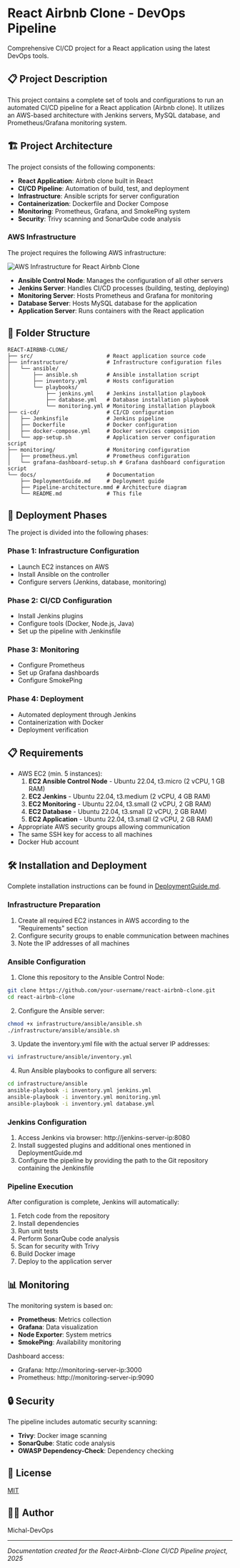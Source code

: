 # React Airbnb Clone - DevOps Pipeline

Comprehensive CI/CD project for a React application using the latest DevOps tools.

## 📋 Project Description

This project contains a complete set of tools and configurations to run an automated CI/CD pipeline for a React application (Airbnb clone). It utilizes an AWS-based architecture with Jenkins servers, MySQL database, and Prometheus/Grafana monitoring system.

## 🏗️ Project Architecture

The project consists of the following components:

- **React Application**: Airbnb clone built in React
- **CI/CD Pipeline**: Automation of build, test, and deployment
- **Infrastructure**: Ansible scripts for server configuration
- **Containerization**: Dockerfile and Docker Compose
- **Monitoring**: Prometheus, Grafana, and SmokePing system
- **Security**: Trivy scanning and SonarQube code analysis

### AWS Infrastructure

The project requires the following AWS infrastructure:

![AWS Infrastructure for React Airbnb Clone](docs/aws-architecture.svg)

- **Ansible Control Node**: Manages the configuration of all other servers
- **Jenkins Server**: Handles CI/CD processes (building, testing, deploying)
- **Monitoring Server**: Hosts Prometheus and Grafana for monitoring
- **Database Server**: Hosts MySQL database for the application
- **Application Server**: Runs containers with the React application

## 📁 Folder Structure

```
REACT-AIRBNB-CLONE/
├── src/                       # React application source code
├── infrastructure/            # Infrastructure configuration files
│   └── ansible/
│       ├── ansible.sh         # Ansible installation script
│       ├── inventory.yml      # Hosts configuration
│       └── playbooks/
│           ├── jenkins.yml    # Jenkins installation playbook
│           ├── database.yml   # Database installation playbook
│           └── monitoring.yml # Monitoring installation playbook
├── ci-cd/                     # CI/CD configuration
│   ├── Jenkinsfile            # Jenkins pipeline
│   ├── Dockerfile             # Docker configuration
│   ├── docker-compose.yml     # Docker services composition
│   └── app-setup.sh           # Application server configuration script
├── monitoring/                # Monitoring configuration
│   ├── prometheus.yml         # Prometheus configuration
│   └── grafana-dashboard-setup.sh # Grafana dashboard configuration script
└── docs/                      # Documentation
    ├── DeploymentGuide.md     # Deployment guide
    ├── Pipeline-architecture.mmd # Architecture diagram
    └── README.md              # This file
```

## 🚀 Deployment Phases

The project is divided into the following phases:

### Phase 1: Infrastructure Configuration
- Launch EC2 instances on AWS
- Install Ansible on the controller
- Configure servers (Jenkins, database, monitoring)

### Phase 2: CI/CD Configuration
- Install Jenkins plugins
- Configure tools (Docker, Node.js, Java)
- Set up the pipeline with Jenkinsfile

### Phase 3: Monitoring
- Configure Prometheus
- Set up Grafana dashboards
- Configure SmokePing

### Phase 4: Deployment
- Automated deployment through Jenkins
- Containerization with Docker
- Deployment verification

## 📋 Requirements

- AWS EC2 (min. 5 instances):
  1. **EC2 Ansible Control Node** - Ubuntu 22.04, t3.micro (2 vCPU, 1 GB RAM)
  2. **EC2 Jenkins** - Ubuntu 22.04, t3.medium (2 vCPU, 4 GB RAM)
  3. **EC2 Monitoring** - Ubuntu 22.04, t3.small (2 vCPU, 2 GB RAM)
  4. **EC2 Database** - Ubuntu 22.04, t3.small (2 vCPU, 2 GB RAM)
  5. **EC2 Application** - Ubuntu 22.04, t3.small (2 vCPU, 2 GB RAM)
- Appropriate AWS security groups allowing communication
- The same SSH key for access to all machines
- Docker Hub account

## 🛠️ Installation and Deployment

Complete installation instructions can be found in [DeploymentGuide.md](docs/DeploymentGuide.md).

### Infrastructure Preparation

1. Create all required EC2 instances in AWS according to the "Requirements" section
2. Configure security groups to enable communication between machines
3. Note the IP addresses of all machines

### Ansible Configuration

1. Clone this repository to the Ansible Control Node:
```bash
git clone https://github.com/your-username/react-airbnb-clone.git
cd react-airbnb-clone
```

2. Configure the Ansible server:
```bash
chmod +x infrastructure/ansible/ansible.sh
./infrastructure/ansible/ansible.sh
```

3. Update the inventory.yml file with the actual server IP addresses:
```bash
vi infrastructure/ansible/inventory.yml
```

4. Run Ansible playbooks to configure all servers:
```bash
cd infrastructure/ansible
ansible-playbook -i inventory.yml jenkins.yml
ansible-playbook -i inventory.yml monitoring.yml
ansible-playbook -i inventory.yml database.yml
```

### Jenkins Configuration

1. Access Jenkins via browser: http://jenkins-server-ip:8080
2. Install suggested plugins and additional ones mentioned in DeploymentGuide.md
3. Configure the pipeline by providing the path to the Git repository containing the Jenkinsfile

### Pipeline Execution

After configuration is complete, Jenkins will automatically:
1. Fetch code from the repository
2. Install dependencies
3. Run unit tests
4. Perform SonarQube code analysis
5. Scan for security with Trivy
6. Build Docker image
7. Deploy to the application server

## 📊 Monitoring

The monitoring system is based on:

- **Prometheus**: Metrics collection
- **Grafana**: Data visualization
- **Node Exporter**: System metrics
- **SmokePing**: Availability monitoring

Dashboard access:
- Grafana: http://monitoring-server-ip:3000
- Prometheus: http://monitoring-server-ip:9090

## 🔒 Security

The pipeline includes automatic security scanning:

- **Trivy**: Docker image scanning
- **SonarQube**: Static code analysis
- **OWASP Dependency-Check**: Dependency checking

## 📝 License

[MIT](LICENSE)

## 👨‍💻 Author

Michal-DevOps

---

*Documentation created for the React-Airbnb-Clone CI/CD Pipeline project, 2025*

